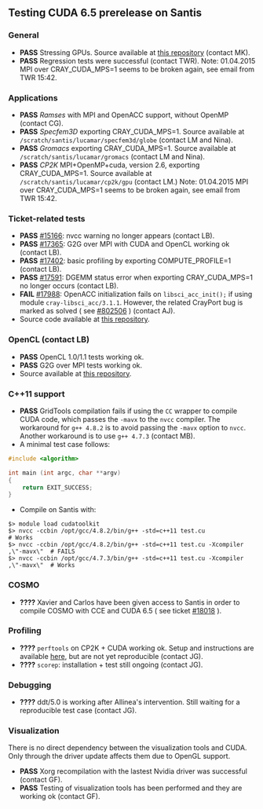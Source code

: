 ## Testing CUDA 6.5 prerelease on Santis 

### General 
* **PASS** Stressing GPUs. Source available at [this repository](https://github.com/lichinka/cuda-stress) (contact MK).
* **PASS** Regression tests were successful (contact TWR). Note: 01.04.2015 MPI over CRAY_CUDA_MPS=1 seems to be broken again, see email from TWR 15:42.

### Applications
* **PASS** _Ramses_ with MPI and OpenACC support, without OpenMP (contact CG).
* **PASS** _Specfem3D_ exporting CRAY_CUDA_MPS=1. Source available at ``/scratch/santis/lucamar/specfem3d/globe`` (contact LM and Nina).
* **PASS** _Gromacs_ exporting CRAY_CUDA_MPS=1. Source available at ``/scratch/santis/lucamar/gromacs`` (contact LM and Nina).
* **PASS** _CP2K_ MPI+OpenMP+cuda, version 2.6, exporting CRAY_CUDA_MPS=1. Source available at ``/scratch/santis/lucamar/cp2k/gpu`` (contact LM.) Note: 01.04.2015 MPI over CRAY_CUDA_MPS=1 seems to be broken again, see email from TWR 15:42.

### Ticket-related tests
* **PASS** [#15166](https://webrt.cscs.ch/Ticket/Display.html?id=15166): nvcc warning no longer appears (contact LB).
* **PASS** [#17365](https://webrt.cscs.ch/Ticket/Display.html?id=17365): G2G over MPI with CUDA and OpenCL working ok (contact LB).
* **PASS** [#17402](https://webrt.cscs.ch/Ticket/Display.html?id=17402): basic profiling by exporting COMPUTE_PROFILE=1 (contact LB).
* **PASS** [#17591](https://webrt.cscs.ch/Ticket/Display.html?id=17591): DGEMM status error when exporting CRAY_CUDA_MPS=1 no longer occurs (contact LB).
* **FAIL** [#17988](https://webrt.cscs.ch/Ticket/Display.html?id=17988): OpenACC initialization fails on ``libsci_acc_init();`` if using module ``cray-libsci_acc/3.1.1``. However, the related CrayPort bug is marked as solved ( see [#802506](https://crayport.cray.com/_layouts/cray.portal.bugs/BugDetails.aspx?BugId=821506) ) (contact AJ).
* Source code available at [this repository](https://github.com/lichinka/L2).


### OpenCL (contact LB)
* **PASS** OpenCL 1.0/1.1 tests working ok.
* **PASS** G2G over MPI tests working ok.
* Source available at [this repository](https://github.com/lichinka/opencl-training).


### C++11 support
* **PASS** GridTools compilation fails if using the ``CC`` wrapper to compile CUDA code, which passes the ``-mavx`` to the ``nvcc`` compiler. The workaround for ``g++ 4.8.2`` is to avoid passing the ``-mavx`` option to ``nvcc``. Another workaround is to use ``g++ 4.7.3`` (contact MB).
* A minimal test case follows:
```c++
#include <algorithm>

int main (int argc, char **argv)
{
    return EXIT_SUCCESS;
}
```
* Compile on Santis with:
```
$> module load cudatoolkit
$> nvcc -ccbin /opt/gcc/4.8.2/bin/g++ -std=c++11 test.cu                        # Works
$> nvcc -ccbin /opt/gcc/4.8.2/bin/g++ -std=c++11 test.cu -Xcompiler ,\"-mavx\"  # FAILS
$> nvcc -ccbin /opt/gcc/4.7.3/bin/g++ -std=c++11 test.cu -Xcompiler ,\"-mavx\"  # Works
```


### COSMO
* **????** Xavier and Carlos have been given access to Santis in order to compile COSMO with CCE and CUDA 6.5 ( see ticket [#18018](https://webrt.cscs.ch/Ticket/Display.html?id=18018) ).


### Profiling
* **????** ``perftools`` on CP2K + CUDA working ok. Setup and instructions are available [here](https://bitbucket.org/jgphpc/pug/issue/24/cp2k), but are not yet reproducible (contact JG).
* **????** ``scorep``: installation + test still ongoing (contact JG).


### Debugging
* **????** ddt/5.0 is working after Allinea's intervention. Still waiting for a reproducible test case (contact JG).


### Visualization
There is no direct dependency between the visualization tools and CUDA. Only through the driver update affects them due to OpenGL support.
* **PASS** Xorg recompilation with the lastest Nvidia driver was successful (contact GF).
* **PASS** Testing of visualization tools has been performed and they are working ok (contact GF).
